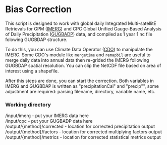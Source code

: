 # Bias Correction

This script is designed to work with global daily Integrated Multi-satellitE Retrievals for GPM ([IMERG](https://gpm.nasa.gov/data/imerg)) and CPC Global Unified Gauge-Based Analysis of Daily Precipitation ([GUGBADP](https://psl.noaa.gov/data/gridded/data.cpc.globalprecip.html)) data, and compiled as 1 year 1 nc file folowing GUGBDAP structure. 

To do this, you can use Climate Data Operator ([CDO](https://code.mpimet.mpg.de/projects/cdo)) to manipulate the IMERG. Some CDO's module like `mergetime` and `remapbil` are useful to merge daily data into annual data then re-grided the IMERG following GUGBDAP spatial resolution. 
You can clip the NetCDF file based on area of interest using a shapefile.

After this steps are done, you can start the correction. Both variables in IMERG and GUGBDAP is written as "precipitationCal" and "precip"", some adjustment are required: parsing filename, directory, variable name, etc.

### Working directory

/input/imerg - put your IMERG data here</br>
/input/cpc - put your GUGBADP data here</br>
/output/{method}/corrected - location for corrected precipitation output</br>
/output/{method}/factors - location for corrected multiplying factors output</br>
/output/{method}/metrics - location for corrected statistical metrics output</br>
